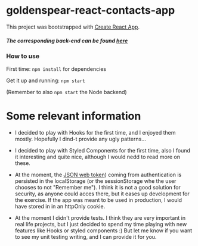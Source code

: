# goldenspear-react-contacts-app

This project was bootstrapped with [Create React App](https://github.com/facebook/create-react-app).



##### The corresponding back-end can be found [here](https://github.com/lluissuros/goldenspear-simple-backend)


### How to use
First time: `npm install` for dependencies

Get it up and running: `npm start`

(Remember to also `npm start` the Node backend)




# Some relevant information

* I decided to play with Hooks for the first time, and I enjoyed them mostly. Hopefully I dind-t provide any ugly patterns...

* I decided to play with Styled Components for the first time, also I found it interesting and quite nice, although I would nedd to read more on these.

* At the moment, the [JSON web token](https://jwt.io/)) coming from authentication is persisted in the localStorage (or the sessionStorage whe the user chooses to not "Remember me"). I think it is not a good solution for security, as anyone could acces there, but it eases up development for the exercise. If the app was meant to be used in production, I would have stored in in an httpOnly cookie.

* At the moment I didn't provide tests. I think they are very important in real life projects, but I just decided to spend my time playing with new features like Hooks or styled components :) But let me know if you want to see my unit testing writing, and I can provide it for you.
